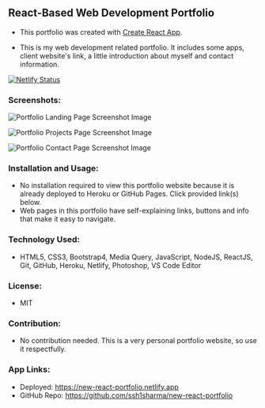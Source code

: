 ## React-Based Web Development Portfolio
- This portfolio was created with [Create React App](https://github.com/facebook/create-react-app).

- This is my web development related portfolio. It includes some apps, client website's link, a little introduction about myself and contact information.
  
[![Netlify Status](https://api.netlify.com/api/v1/badges/5512fd68-b095-44e6-abbc-e3dc5d2c9b9a/deploy-status)](https://app.netlify.com/sites/new-react-portfolio/deploys)

### Screenshots:
![Portfolio Landing Page Screenshot Image](https://github.com/ssh1sharma/new-react-portfolio/blob/master/public/images/portfolio-new-home-1024x768.jpg)

![Portfolio Projects Page Screenshot Image](https://github.com/ssh1sharma/new-react-portfolio/blob/master/public/images/portfolio-new-projects-1024x768.jpg)

![Portfolio Contact Page Screenshot Image](https://github.com/ssh1sharma/new-react-portfolio/blob/master/public/images/portfolio-new-contact-1024x768.jpg)

### Installation and Usage:
- No installation required to view this portfolio website because it is already deployed to Heroku or GitHub Pages. Click provided link(s) below.
- Web pages in this portfolio have self-explaining links, buttons and info that make it easy to navigate.

### Technology Used:
- HTML5, CSS3, Bootstrap4, Media Query, JavaScript, NodeJS, ReactJS, Git, GitHub, Heroku, Netlify, Photoshop, VS Code Editor 
  
### License:
- MIT

### Contribution:
- No contribution needed. This is a very personal portfolio website, so use it respectfully.

### App Links:
- Deployed: https://new-react-portfolio.netlify.app
- GitHub Repo: https://github.com/ssh1sharma/new-react-portfolio